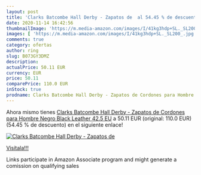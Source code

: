```yaml
---
layout: post
title: 'Clarks Batcombe Hall Derby - Zapatos de  al 54.45 % de descuento'
date: 2020-11-14 16:42:56
thumbnailImage: 'https://m.media-amazon.com/images/I/41kg3hdp+SL._SL200_.jpg'
images: [ 'https://m.media-amazon.com/images/I/41kg3hdp+SL._SL200_.jpg' ]
comments: true
category: ofertas
author: ring
slug: B073GY3DMZ
description:
actualPrice: 50.11 EUR
currency: EUR
price: 50.11
comparePrice: 110.0 EUR
inStock: true
prodname: Clarks Batcombe Hall Derby - Zapatos de Cordones para Hombre  Negro  Black Leather   42.5 EU
---
```


Ahora mismo tienes [Clarks Batcombe Hall Derby - Zapatos de Cordones para Hombre  Negro  Black Leather   42.5 EU](https://www.amazon.es/dp/B073GY3DMZ/?tag=tolees-21) a 50.11 EUR (original: 110.0 EUR) (54.45 %  de descuento) en el siguiente enlace!

[![Clarks Batcombe Hall Derby - Zapatos de ](https://m.media-amazon.com/images/I/41kg3hdp+SL._SL200_.jpg)](https://www.amazon.es/dp/B073GY3DMZ/?tag=tolees-21)

[Visítala!!!](https://www.amazon.es/dp/B073GY3DMZ/?tag=tolees-21)

Links participate in Amazon Associate program and might generate a comission on qualifying sales
